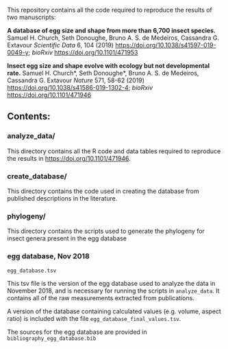 This repository contains all the code required to reproduce the results of two manuscripts:

**A database of egg size and shape from more than 6,700 insect species.** Samuel H. Church, Seth Donoughe, Bruno A. S. de Medeiros, Cassandra G. Extavour
_Scientific Data_ 6, 104 (2019) <https://doi.org/10.1038/s41597-019-0049-y>; _bioRxiv_ <https://doi.org/10.1101/471953>

**Insect egg size and shape evolve with ecology but not developmental rate.** Samuel H. Church*, Seth Donoughe*, Bruno A. S. de Medeiros, Cassandra G. Extavour
_Nature_ 571, 58-62 (2019) <https://doi.org/10.1038/s41586-019-1302-4>; _bioRxiv_ <https://doi.org/10.1101/471946>

## Contents:

### analyze_data/

This directory contains all the R code and data tables required to reproduce the results in <https://doi.org/10.1101/471946>. 

### create_database/

This directory contains the code used in creating the database from published descriptions in the literature.

### phylogeny/

This directory contains the scripts used to generate the phylogeny for insect genera present in the egg database

### egg database, Nov 2018

`egg_database.tsv`

This tsv file is the version of the egg database used to analyze the data in November 2018, and is necessary for running the scripts in `analyze_data`. It contains all of the raw measurements extracted from publications. 

A version of the database containing calculated values (e.g. volume, aspect ratio) is included with the file `egg_database_final_values.tsv`.

The sources for the egg database are provided in `bibliography_egg_database.bib`

